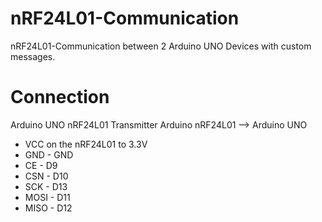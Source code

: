 # nRF24L01-Communication
nRF24L01-Communication between 2 Arduino UNO Devices with custom messages.

# Connection
Arduino UNO nRF24L01 Transmitter
Arduino nRF24L01 --> Arduino UNO

- VCC on the nRF24L01 to 3.3V
- GND - GND
- CE - D9
- CSN - D10
- SCK - D13
- MOSI - D11
- MISO - D12

